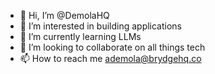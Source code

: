 - 👋 Hi, I’m @DemolaHQ
- 👀 I’m interested in building applications
- 🌱 I’m currently learning LLMs
- 💞️ I’m looking to collaborate on all things tech
- 📫 How to reach me ademola@brydgehq.co

<!---
DemolaHQ/DemolaHQ is a ✨ special ✨ repository because its `README.md` (this file) appears on your GitHub profile.
You can click the Preview link to take a look at your changes.
--->
